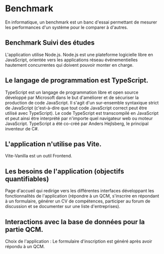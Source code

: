 # Benchmark
En informatique, un benchmark est un banc d'essai permettant de mesurer les performances d'un système pour le comparer à d'autres.

## Benchmark Suivi des études
L'application utilise Node.js.
Node.js est une plateforme logicielle libre en JavaScript, orientée vers les applications réseau événementielles hautement concurrentes qui doivent pouvoir monter en charge.

## Le langage de programmation est TypeScript.
TypeScript est un langage de programmation libre et open source développé par Microsoft dans le but d'améliorer et de sécuriser la production de code JavaScript. Il s'agit d'un sur-ensemble syntaxique strict de JavaScript (c'est-à-dire que tout code JavaScript correct peut être utilisé avec TypeScript). Le code TypeScript est transcompilé en JavaScript et peut ainsi être interprété par n'importe quel navigateur web ou moteur JavaScript. TypeScript a été co-créé par Anders Hejlsberg, le principal inventeur de C#.

## L'application n'utilise pas Vite.
Vite-Vanilla est un outil Frontend.

## Les besoins de l'application (objectifs quantifiables)
Page d'accueil qui redirige vers les différentes interfaces développant les fonctionnalités de l'application (répondre à un QCM, s'inscrire en répondant à un formulaire, générer un CV de compétences, participer au forum de discussion et se documenter sur une liste d'entreprises).

## Interactions avec la base de données pour la partie QCM.

Choix de l'application :
Le formulaire d'inscription est généré après avoir répondu à un QCM.